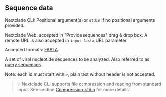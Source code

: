 ## Sequence data

Nextclade CLI: Positional argument(s) or `stdin` if no positional arguments provided.

Nextclade Web: accepted in "Provide sequences" drag & drop box. A remote URL is also accepted in `input-fasta` URL parameter.

Accepted formats: [FASTA](https://en.wikipedia.org/wiki/FASTA_format).

A set of viral nucleotide sequences to be analyzed. Also referred to as [query sequences](../terminology.md#query-sequence).

Note: each id must start with `>`, plain text without header is not accepted.

> 💡 Nextclade CLI supports file compression and reading from standard input. See section [Compression, stdin](./compression) for more details.
